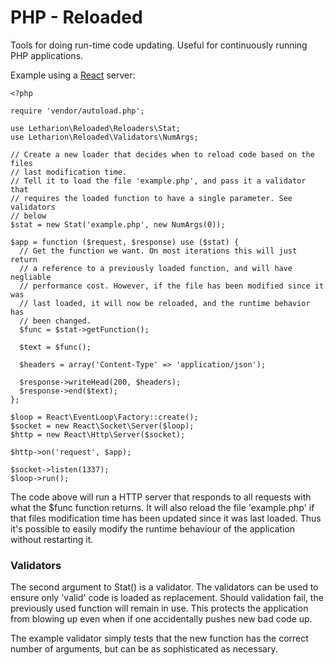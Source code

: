 # PHP - Reloaded

Tools for doing run-time code updating.
Useful for continuously running PHP applications.

Example using a [React](https://github.com/reactphp/react) server:

    <?php

    require 'vendor/autoload.php';

    use Letharion\Reloaded\Reloaders\Stat;
    use Letharion\Reloaded\Validators\NumArgs;

    // Create a new loader that decides when to reload code based on the files
    // last modification time.
    // Tell it to load the file 'example.php', and pass it a validator that
    // requires the loaded function to have a single parameter. See validators
    // below
    $stat = new Stat('example.php', new NumArgs(0));

    $app = function ($request, $response) use ($stat) {
      // Get the function we want. On most iterations this will just return
      // a reference to a previously loaded function, and will have negliable
      // performance cost. However, if the file has been modified since it was
      // last loaded, it will now be reloaded, and the runtime behavior has
      // been changed.
      $func = $stat->getFunction();

      $text = $func();

      $headers = array('Content-Type' => 'application/json');

      $response->writeHead(200, $headers);
      $response->end($text);
    };

    $loop = React\EventLoop\Factory::create();
    $socket = new React\Socket\Server($loop);
    $http = new React\Http\Server($socket);

    $http->on('request', $app);

    $socket->listen(1337);
    $loop->run();

The code above will run a HTTP server that responds to all requests with 
what the $func function returns. It will also reload the file 'example.php' if
that files modification time has been updated since it was last loaded. 
Thus it's possible to easily modify the runtime behaviour of the application
without restarting it.

### Validators
The second argument to Stat() is a validator. The validators can be used to
ensure only 'valid' code is loaded as replacement. Should validation fail, the
previously used function will remain in use. This protects the application
from blowing up even when if one accidentally pushes new bad code up.

The example validator simply tests that the new function has the correct number
of arguments, but can be as sophisticated as necessary.
